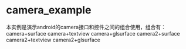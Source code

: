 # camera_example

本实例是演示android的camera接口和控件之间的组合使用，组合有：
camera+surface
camera+textview
camera+glsurface
camera2+surface
camera2+textview
camera2+glsurface
